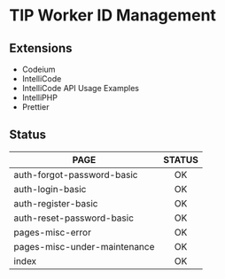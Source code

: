 # TIP Worker ID Management

## Extensions

- Codeium
- IntelliCode
- IntelliCode API Usage Examples
- IntelliPHP
- Prettier

## Status

|   PAGE    |   STATUS  |
|   -----   |   :-----: |
|   auth-forgot-password-basic      |   OK  |
|   auth-login-basic                |   OK  |
|   auth-register-basic             |   OK  |
|   auth-reset-password-basic       |   OK  |
|   pages-misc-error                |   OK  |
|   pages-misc-under-maintenance    |   OK  |
|   index                           |   OK  |
